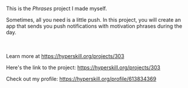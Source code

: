 This is the *Phrases* project I made myself.


<p>Sometimes, all you need is a little push. In this project, you will create an app that sends you push notifications with motivation phrases during the day.</p><br/><br/>Learn more at <a href="https://hyperskill.org/projects/303?utm_source=ide&utm_medium=ide&utm_campaign=ide&utm_content=project-card">https://hyperskill.org/projects/303</a>

Here's the link to the project: https://hyperskill.org/projects/303

Check out my profile: https://hyperskill.org/profile/613834369